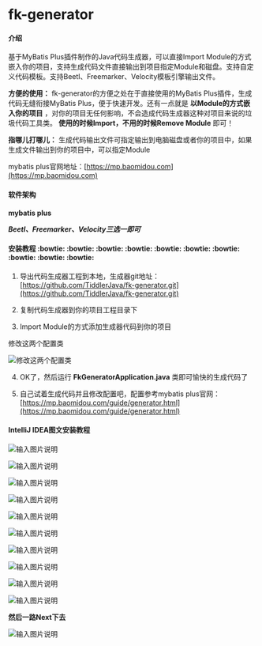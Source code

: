 # fk-generator

#### 介绍

基于MyBatis Plus插件制作的Java代码生成器，可以直接Import Module的方式嵌入你的项目，支持生成代码文件直接输出到项目指定Module和磁盘。支持自定义代码模板。支持Beetl、Freemarker、Velocity模板引擎输出文件。

 **方便的使用：** fk-generator的方便之处在于直接使用的MyBatis Plus插件，生成代码无缝衔接MyBatis Plus，便于快速开发。还有一点就是 **以Module的方式嵌入你的项目** ，对你的项目无任何影响，不会造成代码生成器这种对项目来说的垃圾代码工具类。 **使用的时候Import，不用的时候Remove Module** 即可！

 **指哪儿打哪儿：** 生成代码输出文件可指定输出到电脑磁盘或者你的项目中，如果生成文件输出到你的项目中，可以指定Module

mybatis plus官网地址：[https://mp.baomidou.com](https://mp.baomidou.com)

#### 软件架构

 **mybatis plus** 

 **_Beetl、Freemarker、Velocity三选一即可_** 


#### 安装教程  :bowtie: :bowtie: :bowtie: :bowtie: :bowtie: :bowtie: :bowtie: :bowtie: :bowtie: :bowtie: 


1.  导出代码生成器工程到本地，生成器git地址：[https://github.com/TiddlerJava/fk-generator.git](https://github.com/TiddlerJava/fk-generator.git)

2.  复制代码生成器到你的项目工程目录下

3.  Import Module的方式添加生成器代码到你的项目


修改这两个配置类

![修改这两个配置类](https://images.gitee.com/uploads/images/2019/1128/225032_8b860966_1175864.png "012.png")

4.  OK了，然后运行 **FkGeneratorApplication.java** 类即可愉快的生成代码了

5.  自己试着生成代码并且修改配置吧，配置参考mybatis plus官网：[https://mp.baomidou.com/guide/generator.html](https://mp.baomidou.com/guide/generator.html)





#### IntelliJ IDEA图文安装教程

![输入图片说明](https://images.gitee.com/uploads/images/2019/1128/222529_a2932a8c_1175864.png "001.png")

![输入图片说明](https://images.gitee.com/uploads/images/2019/1128/222542_2458460a_1175864.png "002.png")

![输入图片说明](https://images.gitee.com/uploads/images/2019/1128/222553_8ec6c8dd_1175864.png "003.png")

![输入图片说明](https://images.gitee.com/uploads/images/2019/1128/222602_6547b6e4_1175864.png "004.png")

![输入图片说明](https://images.gitee.com/uploads/images/2019/1128/222609_0eea9f34_1175864.png "005.png")

![输入图片说明](https://images.gitee.com/uploads/images/2019/1128/222619_f90ee37d_1175864.png "006.png")

![输入图片说明](https://images.gitee.com/uploads/images/2019/1128/222627_be116277_1175864.png "007.png")

![输入图片说明](https://images.gitee.com/uploads/images/2019/1128/222634_bf9cccdd_1175864.png "008.png")

![输入图片说明](https://images.gitee.com/uploads/images/2019/1128/222644_0068378e_1175864.png "009.png")

![输入图片说明](https://images.gitee.com/uploads/images/2019/1128/222652_305a4f37_1175864.png "010.png")

 **然后一路Next下去** 

![输入图片说明](https://images.gitee.com/uploads/images/2019/1128/222659_6c4fb2a4_1175864.png "011.png")

